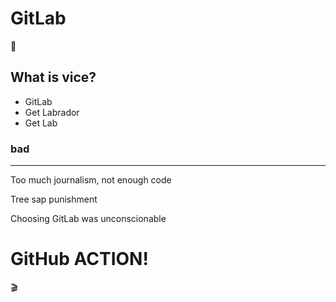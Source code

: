 # GitLab
🦄
## What is vice?

* GitLab
* Get Labrador
* Get Lab

### bad

--- 
Too much journalism, not enough code

Tree sap punishment

Choosing GitLab was unconscionable 

# GitHub ACTION!
🎬
